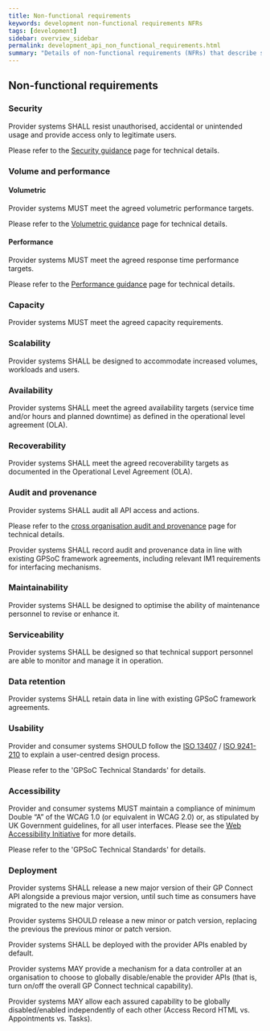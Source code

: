 ```yaml
---
title: Non-functional requirements
keywords: development non-functional requirements NFRs
tags: [development]
sidebar: overview_sidebar
permalink: development_api_non_functional_requirements.html
summary: "Details of non-functional requirements (NFRs) that describe system attributes such as security, reliability, maintainability, scalability, and usability (often referred to as the “ilities”)"
---
```


## Non-functional requirements ##

### Security ###

Provider systems SHALL resist unauthorised, accidental or unintended usage and provide access only to legitimate users.

Please refer to the [Security guidance](development_api_security_guidance.html) page for technical details.

### Volume and performance ###

#### Volumetric ####

Provider systems MUST meet the agreed volumetric performance targets.

Please refer to the [Volumetric guidance](development_api_volume_and_performance.html#volumetrics) page for technical details.

#### Performance ####

Provider systems MUST meet the agreed response time performance targets.

Please refer to the [Performance guidance](development_api_volume_and_performance.html#performance) page for technical details.

### Capacity ###

Provider systems MUST meet the agreed capacity requirements.

### Scalability ###

Provider systems SHALL be designed to accommodate increased volumes, workloads and users.

### Availability ###

Provider systems SHALL meet the agreed availability targets (service time and/or hours and planned downtime) as defined in the operational level agreement (OLA).

### Recoverability ###

Provider systems SHALL meet the agreed recoverability targets as documented in the Operational Level Agreement (OLA).

### Audit and provenance ###

Provider systems SHALL audit all API access and actions.

Please refer to the [cross organisation audit and provenance](integration_cross_organisation_audit_and_provenance.html) page for technical details.

Provider systems SHALL record audit and provenance data in line with existing GPSoC framework agreements, including relevant IM1 requirements for interfacing mechanisms.

### Maintainability ###

Provider systems SHALL be designed to optimise the ability of maintenance personnel to revise or enhance it.

### Serviceability ###

Provider systems SHALL be designed so that technical support personnel are able to monitor and manage it in operation.

### Data retention ###

Provider systems SHALL retain data in line with existing GPSoC framework agreements.

### Usability ###

Provider and consumer systems SHOULD follow the [ISO 13407](https://www.iso.org/standard/21197.html) / [ISO 9241-210](https://www.iso.org/standard/52075.html) to explain a user-centred design process.

Please refer to the 'GPSoC Technical Standards' for details.

### Accessibility ###

Provider and consumer systems MUST maintain a compliance of minimum Double “A” of the WCAG 1.0 (or equivalent in WCAG 2.0) or, as stipulated by UK Government guidelines, for all user interfaces. Please see the [Web Accessibility Initiative](https://www.w3.org/WAI/) for more details.

Please refer to the 'GPSoC Technical Standards' for details.

### Deployment ###

Provider systems SHALL release a new major version of their GP Connect API alongside a previous major version, until such time as consumers have migrated to the new major version.

Provider systems SHOULD release a new minor or patch version, replacing the previous the previous minor or patch version.

Provider systems SHALL be deployed with the provider APIs enabled by default.

Provider systems MAY provide a mechanism for a data controller at an organisation to choose to globally disable/enable the provider APIs (that is, turn on/off the overall GP Connect technical capability).

Provider systems MAY allow each assured capability to be globally disabled/enabled independently of each other (Access Record HTML vs. Appointments vs. Tasks).
	
